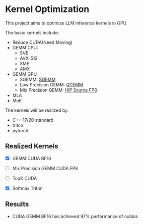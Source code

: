 # Kernel Optimization

This project aims to optimize LLM inference kernels in GPU.

The basic kernels include:

- Reduce CUDA(Need Moving)
- GEMM CPU:
    - SVE
    - AVX-512
    - SME
    - AMX
- GEMM GPU
    - SGEMM: [SGEMM](https://github.com/machinelv/Kernels-Optimization/tree/master/GEMM/gpu/CUDA)
    - Low Precision GEMM: [QGEMM](https://github.com/machinelv/QGEMM)
    - Mix Precision GEMM: [HIP Source FP8](https://github.com/machinelv/AMD-Infer-25/tree/master/fp8-mm)
- MLA
- MoE

The kernels will be realized by:
- C++ 17/20 standard
- triton
- pytorch


## Realized Kernels

- [x] GEMM CUDA BF16
- [ ] Mix Precision GEMM CUDA FP8
- [ ] TopK CUDA
- [x] Softmax Triton


## Results
- CUDA GEMM BF16 has achieved 97% performance of cublas
